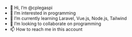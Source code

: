 - 👋 Hi, I’m @cplegaspi
- 👀 I’m interested in programming
- 🌱 I’m currently learning Laravel, Vue.js, Node.js, Tailwind
- 💞️ I’m looking to collaborate on programming
- 📫 How to reach me in this account

<!---
cplegaspi/cplegaspi is a ✨ special ✨ repository because its `README.md` (this file) appears on your GitHub profile.
You can click the Preview link to take a look at your changes.
--->
